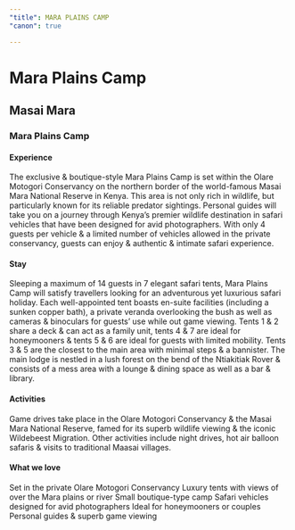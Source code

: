 ```yaml
---
"title": MARA PLAINS CAMP
"canon": true

---
```


# Mara Plains Camp
## Masai Mara
### Mara Plains Camp

#### Experience
The exclusive &amp; boutique-style Mara Plains Camp is set within the Olare Motogori Conservancy on the northern border of the world-famous Masai Mara National Reserve in Kenya.
This area is not only rich in wildlife, but particularly known for its reliable predator sightings.  Personal guides will take you on a journey through Kenya’s premier wildlife destination in safari vehicles that have been designed for avid photographers. 
With only 4 guests per vehicle &amp; a limited number of vehicles allowed in the private conservancy, guests can enjoy &amp; authentic &amp; intimate safari experience.

#### Stay
Sleeping a maximum of 14 guests in 7 elegant safari tents, Mara Plains Camp will satisfy travellers looking for an adventurous yet luxurious safari holiday.
Each well-appointed tent boasts en-suite facilities (including a sunken copper bath), a private veranda overlooking the bush as well as cameras &amp; binoculars for guests’ use while out game viewing.
Tents 1 &amp; 2 share a deck &amp; can act as a family unit, tents 4 &amp; 7 are ideal for honeymooners &amp; tents 5 &amp; 6 are ideal for guests with limited mobility.  Tents 3 &amp; 5 are the closest to the main area with minimal steps &amp; a bannister.
The main lodge is nestled in a lush forest on the bend of the Ntiakitiak Rover &amp; consists of a mess area with a lounge &amp; dining space as well as a bar &amp; library.

#### Activities
Game drives take place in the Olare Motogori Conservancy &amp; the Masai Mara National Reserve, famed for its superb wildlife viewing &amp; the iconic Wildebeest Migration.
Other activities include night drives, hot air balloon safaris &amp; visits to traditional Maasai villages.


#### What we love
Set in the private Olare Motogori Conservancy
Luxury tents with views of over the Mara plains or river
Small boutique-type camp 
Safari vehicles designed for avid photographers
Ideal for honeymooners or couples
Personal guides &amp; superb game viewing